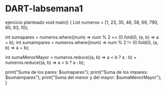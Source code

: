 # DART-labsemana1
ejercicio planteado
void main() {
  List<int> numeros = [1, 23, 35, 46, 58, 69, 790, 80, 93, 10];

  int sumapares = numeros.where((num) => num % 2 == 0).fold(0, (a, b) => a + b);
  int sumaimpares = numeros.where((num) => num % 2 != 0).fold(0, (a, b) => a + b);

  int sumaMenorMayor = numeros.reduce((a, b) => a < b ? a : b) +
                       numeros.reduce((a, b) => a > b ? a : b);

  print("Suma de los pares: $sumapares");
  print("Suma de los impares: $sumaimpares");
  print("Suma del menor y del mayor: $sumaMenorMayor");
}
